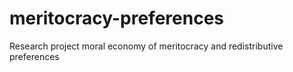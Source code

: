 # meritocracy-preferences
Research project moral economy of meritocracy and redistributive preferences

